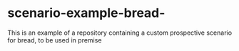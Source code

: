 # scenario-example-bread-
This is an example of a repository containing a custom prospective scenario for bread, to be used in premise

